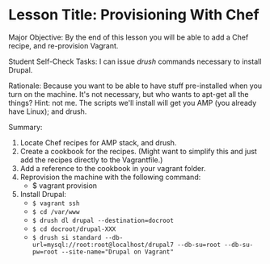 # Lesson Title: Provisioning With Chef

Major Objective: By the end of this lesson you will be able to add a Chef recipe, and re-provision Vagrant.

Student Self-Check Tasks: I can issue *drush* commands necessary to install Drupal.

Rationale: Because you want to be able to have stuff pre-installed when you turn on the machine. It's not necessary, but who wants to apt-get all the things? Hint: not me. The scripts we'll install will get you AMP (you already have Linux); and drush.

Summary:

1. Locate Chef recipes for AMP stack, and drush.
2. Create a cookbook for the recipes. (Might want to simplify this and just add the recipes directly to the Vagrantfile.)
4. Add a reference to the cookbook in your vagrant folder.
3. Reprovision the machine with the following command:
   - $ vagrant provision
4. Install Drupal:
   - `$ vagrant ssh`
   - `$ cd /var/www`
   - `$ drush dl drupal --destination=docroot`
   - `$ cd docroot/drupal-XXX`
   - `$ drush si standard --db-url=mysql://root:root@localhost/drupal7 --db-su=root --db-su-pw=root --site-name="Drupal on Vagrant"`
